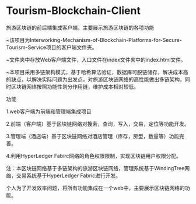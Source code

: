 # Tourism-Blockchain-Client
旅游区块链的前后端集成客户端，主要展示旅游区块链的各项功能

  ~该项目为Interworking-Mechanism-of-Blockchain-Platforms-for-Secure-Tourism-Service项目的客户端文件夹。

  ~文件夹中存放Web客户端文件，入口文件在index文件夹中的index.html文件。

  ~本项目采用多链架构模式，基于哈希算法验证，数据库可脱链储存，解决成本高的缺点，以解决实际问题为出发点，对旅游区块链网络的高性能做出多链架构，同时区块链网络按照功能性划分作用链，维护成本相对较低。
  

功能

  1.web客户端为前端和管理端集成项目

  2.前端（客户端）基于区块链网络对搜索，查询，写入，交易，定位等功能开发。

  3.管理端（酒店端）基于区块链网络对酒店管理（库存，房型，数量等）功能完善。

  4.利用HyperLedger Fabirc网络的角色权限限制，实现区块链用户权限分配。


注：本区块链网络基于多链架构的旅游区块链网络，管理系统基于WindingTree网络，交易系统基于HyperLedger Fabric进行开发。

个人为了开发效率问题，将所有功能集成在一个web中，主要展示区块链网络的功能。
